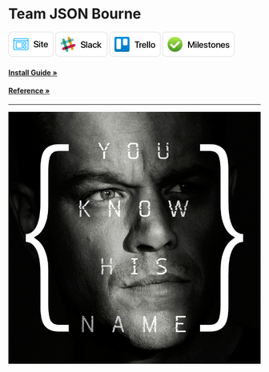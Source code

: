 # Team JSON Bourne

<a href="https://findmyappetite.com" title="Site" target="_blank"><img src="repo_resources/Site Button.png" alt="Slack" height="50px" /></a>
<a href="https://json-bourne.slack.com" title="Slack" target="_blank"><img src="repo_resources/Slack Button.png" alt="Slack" height="50px" /></a>
<a href="https://trello.com/jsonbourne" title="Trello" target="_blank"><img src="repo_resources/Trello Button.png" alt="Trello" height="50px" /></a>
<a href="https://github.com/Burry/JSON-Bourne-Temp-Name/milestones?direction=asc&sort=due_date" title="Milestones" target="_blank"><img src="repo_resources/Milestones Button.png" alt="Milestones" height="50px" /></a>

#### [Install Guide &raquo;](https://github.com/Burry/JSON-Bourne/blob/master/doc/install.md)
#### [Reference &raquo;](https://github.com/Burry/JSON-Bourne/blob/master/doc/reference.md)

---

<p align="center"><img src="repo_resources/JSON Bourne.jpg"></p>
